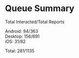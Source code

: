 # Queue Summary

Total Interacted/Total Reports

Android: 94/363  
Desktop: 156/691  
iOS: 31/82

Total: 281/1135
